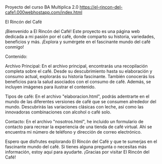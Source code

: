 Proyecto del curso BA Multiplica 2.0
https://el-rincon-del-cafe1.000webhostapp.com/index.html

El Rincón del Café


¡Bienvenido a El Rincón del Café! Este proyecto es una página web dedicada a mi pasión por el café, donde comparto su historia, variedades, beneficios y más. ¡Explora y sumérgete en el fascinante mundo del café conmigo!

Contenido:

Archivo Principal: En el archivo principal, encontrarás una recopilación completa sobre el café. Desde su descubrimiento hasta su elaboración y consumo actual, explorarás su historia fascinante. También conocerás los beneficios para la salud asociados con el consumo de café. Además, se incluyen imágenes para ilustrar el contenido.


Tipos de café: En el archivo "elaboracion.html", podrás adentrarte en el mundo de las diferentes versiones de café que se consumen alrededor del mundo. Descubrirás las variaciones clásicas con leche, así como las innovadoras combinaciones con alcohol o café solo.


Contacto:  En el archivo "nosotros.html", he incluido un formulario de contacto para recrear la experiencia de una tienda de café virtual. Ahi se encuentra mi número de teléfono y dirección de correo electrónico.

Espero que disfrutes explorando El Rincón del Café y que te sumerjas en el fascinante mundo del café. Si tienes alguna pregunta o necesitas más información, estoy aquí para ayudarte. ¡Gracias por visitar El Rincón del Café!
